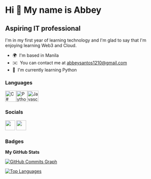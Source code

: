 Hi 👋 My name is Abbey
======================

Aspiring IT professional
------------------------

I'm in my first year of learning technology and I'm glad to say that I'm enjoying learning Web3 and Cloud.

* 🌍  I'm based in Manila
* ✉️  You can contact me at [abbeysantos1210@gmail.com](mailto:abbeysantos1210@gmail.com)
* 🧠  I'm currently learning Python

### Languages

<p align="left"><a href="https://docs.microsoft.com/en-us/dotnet/csharp/" target="_blank" rel="noreferrer"><img src="https://cdn.jsdelivr.net/gh/devicons/devicon/icons/csharp/csharp-plain.svg" width="36" height="36" alt="C#" /></a><a href="https://www.python.org/" target="_blank" rel="noreferrer"><img src="https://cdn.jsdelivr.net/gh/devicons/devicon/icons/python/python-original.svg" width="36" height="36" alt="Python" /></a><a href="https://developer.mozilla.org/en-US/docs/Web/JavaScript" target="_blank" rel="noreferrer"><img src="https://cdn.jsdelivr.net/gh/devicons/devicon/icons/javascript/javascript-original.svg" width="36" height="36" alt="Javascript" /></a></p>


### Socials

<p align="left">
<a href="https://www.github.com/AbbeyIT" target="_blank" rel="noreferrer"><img src="https://raw.githubusercontent.com/danielcranney/readme-generator/main/public/icons/socials/github.svg" width="32" height="32" /></a>
<a href="https://www.linkedin.com/in/maria-isabel-santos-49658b226/" target="_blank" rel="noreferrer"><img src="https://raw.githubusercontent.com/danielcranney/readme-generator/main/public/icons/socials/linkedin.svg" width="32" height="32" /></a>
</p>

### Badges

<b>My GitHub Stats</b>

<a href="http://www.github.com/AbbeyIT"><img src="https://activity-graph.herokuapp.com/graph?username=AbbeyIT&bg_color=1c1917&color=ffffff&line=3382ed&point=ffffff&area_color=1c1917&area=true&hide_border=true&custom_title=GitHub%20Commits%20Graph" alt="GitHub Commits Graph" /></a>

<a href="https://github.com/AbbeyIT" align="left"><img src="https://github-readme-stats.vercel.app/api/top-langs/?username=AbbeyIT&langs_count=10&title_color=3382ed&text_color=ffffff&icon_color=3382ed&bg_color=1c1917&hide_border=true&locale=en&custom_title=Top%20%Languages" alt="Top Languages" /></a>
